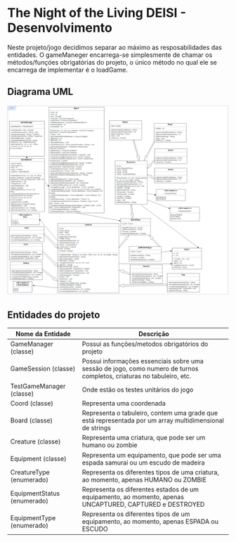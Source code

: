# The Night of the Living DEISI - Desenvolvimento

Neste projeto/jogo decidimos separar ao máximo as resposabilidades das entidades. O gameManeger encarrega-se simplesmente de chamar os métodos/funçóes obrigatórias do projeto, o único método no qual ele se encarrega de implementar é o loadGame.

## Diagrama UML

![](diagrama.PNG?raw=true "Diagrama UML")

## Entidades do projeto

| Nome da Entidade | Descrição |
| ------ | ------ |
| GameManager (classe) | Possui as funções/metodos obrigatórios do projeto |
| GameSession (classe) | Possui informações essenciais sobre uma sessão de jogo, como numero de turnos completos, criaturas no tabuleiro, etc. |
| TestGameManager (classe) | Onde estão os testes unitários do jogo |
| Coord (classe) | Representa uma coordenada |
| Board (classe) | Representa o tabuleiro, contem uma grade que está representada por um array multidimensional de strings |
| Creature (classe) | Representa uma criatura, que pode ser um humano ou zombie |
| Equipment (classe) | Representa um equipamento, que pode ser uma espada samurai ou um escudo de madeira |
| CreatureType (enumerado) | Representa os diferentes tipos de uma criatura, ao momento, apenas HUMANO ou ZOMBIE |
| EquipmentStatus (enumerado) | Representa os diferentes estados de um equipamento, ao momento, apenas UNCAPTURED, CAPTURED e DESTROYED |
| EquipmentType (enumerado) | Representa os diferentes tipos de um equipamento, ao momento, apenas ESPADA ou ESCUDO |
